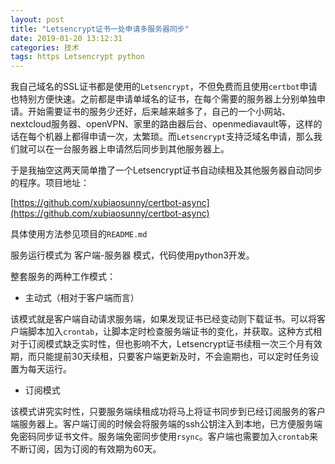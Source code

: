 ```yaml
---
layout: post
title: "Letsencrypt证书一处申请多服务器同步"
date: 2019-01-20 13:12:31
categories: 技术
tags: https Letsencrypt python
---
```


我自己域名的SSL证书都是使用的`Letsencrypt`，不但免费而且使用`certbot`申请也特别方便快速。之前都是申请单域名的证书，在每个需要的服务器上分别单独申请。开始需要证书的服务少还好，后来越来越多了，自己的一个小网站、nextcloud服务器、openVPN、家里的路由器后台、openmediavault等，这样的话在每个机器上都得申请一次，太繁琐。而`Letsencrypt`支持泛域名申请，那么我们就可以在一台服务器上申请然后同步到其他服务器上。

于是我抽空这两天简单撸了一个Letsencrypt证书自动续租及其他服务器自动同步的程序。项目地址：

[https://github.com/xubiaosunny/certbot-async](https://github.com/xubiaosunny/certbot-async)

具体使用方法参见项目的`README.md`

服务运行模式为 客户端-服务器 模式，代码使用python3开发。

整套服务的两种工作模式：

* 主动式（相对于客户端而言）

该模式就是客户端自动请求服务端，如果发现证书已经变动则下载证书。可以将客户端脚本加入`crontab`，让脚本定时检查服务端证书的变化，并获取。这种方式相对于订阅模式缺乏实时性，但也影响不大，Letsencrypt证书续租一次三个月有效期，而只能提前30天续租，只要客户端更新及时，不会逾期也，可以定时任务设置为每天运行。

* 订阅模式

该模式讲究实时性，只要服务端续租成功将马上将证书同步到已经订阅服务的客户端服务器上。客户端订阅的时候会将服务端的ssh公钥注入到本地，已方便服务端免密码同步证书文件。服务端免密同步使用`rsync`。客户端也需要加入`crontab`来不断订阅，因为订阅的有效期为60天。

